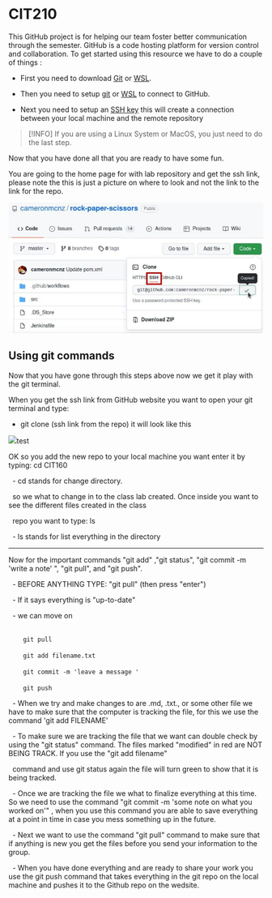 # CIT210

This GitHub project is for helping our team foster better communication through the semester. GitHub is a code hosting platform for version control and collaboration. To get started using this resource we have to do a couple of things :

- First you need to download [Git](https://git-scm.com/downloads) or [WSL](https://learn.microsoft.com/en-us/windows/wsl/install).

- Then you need to setup [git](https://www.youtube.com/watch?v=7BOrUHFu44A) or [WSL](https://www.youtube.com/watch?v=7FKi-waQuMM) to connect to GitHub.

- Next you need to setup an [SSH key](https://docs.github.com/en/authentication/connecting-to-github-with-ssh/generating-a-new-ssh-key-and-adding-it-to-the-ssh-agent) this will create a connection between your local machine and the remote repository 

> [!INFO]
> If you are using a Linux System or MacOS, you just need to do the last step.

Now that you have done all that you are ready to have some fun.

You are going to the home page for with lab repository and get the ssh link, please note the this is just a picture on where to look and not the link to the link for the repo.

  

<img src="../Pictures/ssh.jpg">

  
  

## Using git commands

Now that you have gone through this steps above now we get it play with the git terminal.

When you get the ssh link from GitHub website you want to open your git terminal and type:

- git clone (ssh link from the repo) it will look like this

  
  

<img src="./Pictures/git-clone.png">test</img>

  
  

OK so you add the new repo to your local machine you want enter it by typing: cd CIT160

  - cd stands for change directory.

  so we what to change in to the class lab created. Once inside you want to see the different files created in the class

  repo you want to type: ls

  - ls stands for list everything in the directory

-------------------------------------------------------------------------------------------------------------------------------------------------------------------------------------------

Now for the important commands "git add" ,"git status", "git commit -m 'write a note' ", "git pull", and "git push".

  - BEFORE ANYTHING TYPE: "git pull" (then press "enter")

  - If it says everything is "up-to-date"

  - we can move on

```

    git pull

    git add filename.txt

    git commit -m 'leave a message '

    git push

```

  - When we try and make changes to are .md, .txt., or some other file we have to make sure that the computer is tracking the file, for this we use the command 'git add FILENAME'

  - To make sure we are tracking the file that we want can double check by using the "git status" command. The files marked "modified" in red are NOT BEING TRACK. If you use the "git add filename"

  command and use git status again the file will turn green to show that it is being tracked.

  - Once we are tracking the file we what to finalize everything at this time. So we need to use the command "git commit -m 'some note on what you worked on'" , when you use this command you are able to save everything at a point in time in case you mess something up in the future.

  - Next we want to use the command "git pull" command to make sure that if anything is new you get the files before you send your information to the group.

  - When you have done everything and are ready to share your work you use the git push command that takes everything in the git repo on the local machine and pushes it to the Github repo on the wedsite.
